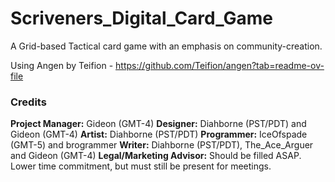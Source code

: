# Scriveners_Digital_Card_Game
A Grid-based Tactical card game with an emphasis on community-creation.

Using Angen by Teifion - https://github.com/Teifion/angen?tab=readme-ov-file

### Credits  
**Project Manager:** Gideon (GMT-4) 
**Designer:** Diahborne (PST/PDT) and Gideon (GMT-4) 
**Artist:** Diahborne (PST/PDT) 
**Programmer:** IceOfspade (GMT-5) and brogrammer 
**Writer:** Diahborne (PST/PDT), The_Ace_Arguer and Gideon (GMT-4) 
**Legal/Marketing Advisor:** Should be filled ASAP. Lower time commitment, but must still be present for meetings. 



